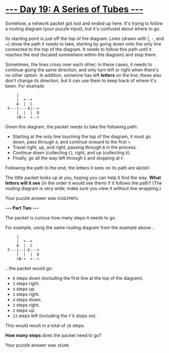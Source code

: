 # [--- Day 19: A Series of Tubes ---](http://adventofcode.com/2017/day/19)

Somehow, a network packet got lost and ended up here. It's trying to follow a routing diagram (your puzzle input), but it's confused about where to go.

Its starting point is just off the top of the diagram. Lines (drawn with |, -, and +) show the path it needs to take, starting by going down onto the only line connected to the top of the diagram. It needs to follow this path until it reaches the end (located somewhere within the diagram) and stop there.

Sometimes, the lines cross over each other; in these cases, it needs to continue going the same direction, and only turn left or right when there's no other option. In addition, someone has left **letters** on the line; these also don't change its direction, but it can use them to keep track of where it's been. For example:
```
     |          
     |  +--+    
     A  |  C    
 F---|----E|--+ 
     |  |  |  D 
     +B-+  +--+ 
```
Given this diagram, the packet needs to take the following path:

- Starting at the only line touching the top of the diagram, it must go down, pass through ``A``, and continue onward to the first ``+``.
- Travel right, up, and right, passing through ``B`` in the process.
- Continue down (collecting ``C``), right, and up (collecting ``D``).
- Finally, go all the way left through ``E`` and stopping at ``F``.

Following the path to the end, the letters it sees on its path are ``ABCDEF``.

The little packet looks up at you, hoping you can help it find the way. **What letters will it see** (in the order it would see them) if it follows the path? (The routing diagram is very wide; make sure you view it without line wrapping.)

Your puzzle answer was ``GSXDIPWTU``.

**--- Part Two ---**

The packet is curious how many steps it needs to go.

For example, using the same routing diagram from the example above...
```
     |          
     |  +--+    
     A  |  C    
 F---|--|-E---+ 
     |  |  |  D 
     +B-+  +--+ 
```
...the packet would go:

- ``6`` steps down (including the first line at the top of the diagram).
- ``3`` steps right.
- ``4`` steps up.
- ``3`` steps right.
- ``4`` steps down.
- ``3`` steps right.
- ``2`` steps up.
- ``13`` steps left (including the ``F`` it stops on).

This would result in a total of ``38`` steps.

**How many steps** does the packet need to go?

Your puzzle answer was ``16100``.
